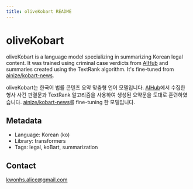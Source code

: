 ```yaml
---
title: oliveKobart README
---
```


# oliveKobart

oliveKobart is a language model specializing in summarizing Korean legal content. It was trained using criminal case verdicts from [AIHub](https://aihub.or.kr/aihubdata/data/view.do?currMenu=115&topMenu=100&aihubDataSe=realm&dataSetSn=580) and summaries created using the TextRank algorithm. It's fine-tuned from [ainize/kobart-news](https://huggingface.co/ainize/kobart-news).

oliveKobart는 한국어 법률 콘텐츠 요약 맞춤형 언어 모델입니다. [AIHub](https://aihub.or.kr/aihubdata/data/view.do?currMenu=115&topMenu=100&aihubDataSe=realm&dataSetSn=580)에서 수집한 형사 사건 판결문과 TextRank 알고리즘을 사용하여 생성된 요약문을 토대로 훈련하였습니다. 
[ainize/kobart-news](https://huggingface.co/ainize/kobart-news)를 fine-tuning 한 모델입니다.

## Metadata

- Language: Korean (ko)
- Library: transformers
- Tags: legal, koBart, summarization

## Contact

kwonhs.alice@gmail.com
